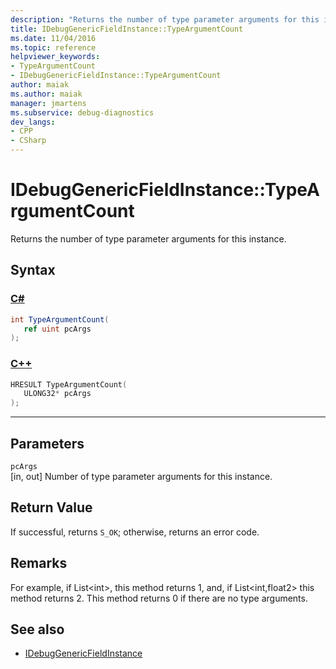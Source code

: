 ```yaml
---
description: "Returns the number of type parameter arguments for this instance."
title: IDebugGenericFieldInstance::TypeArgumentCount
ms.date: 11/04/2016
ms.topic: reference
helpviewer_keywords:
- TypeArgumentCount
- IDebugGenericFieldInstance::TypeArgumentCount
author: maiak
ms.author: maiak
manager: jmartens
ms.subservice: debug-diagnostics
dev_langs:
- CPP
- CSharp
---
```

# IDebugGenericFieldInstance::TypeArgumentCount

Returns the number of type parameter arguments for this instance.

## Syntax

### [C#](#tab/csharp)
```csharp
int TypeArgumentCount(
   ref uint pcArgs
);
```
### [C++](#tab/cpp)
```cpp
HRESULT TypeArgumentCount(
   ULONG32* pcArgs
);
```
---

## Parameters
`pcArgs`\
[in, out] Number of type parameter arguments for this instance.

## Return Value
 If successful, returns `S_OK`; otherwise, returns an error code.

## Remarks
 For example, if List\<int>, this method returns 1, and, if List\<int,float2> this method returns 2. This method returns 0 if there are no type arguments.

## See also
- [IDebugGenericFieldInstance](../../../extensibility/debugger/reference/idebuggenericfieldinstance.md)
